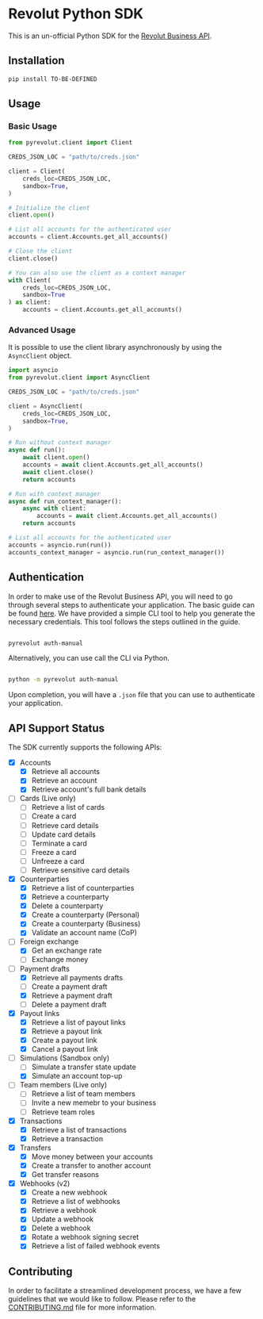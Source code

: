 # Revolut Python SDK

This is an un-official Python SDK for the [Revolut Business API](https://developer.revolut.com/docs/business/business-api).

## Installation

```bash
pip install TO-BE-DEFINED
```

## Usage

### Basic Usage

```python
from pyrevolut.client import Client

CREDS_JSON_LOC = "path/to/creds.json"

client = Client(
    creds_loc=CREDS_JSON_LOC,
    sandbox=True,
)

# Initialize the client
client.open()

# List all accounts for the authenticated user
accounts = client.Accounts.get_all_accounts()

# Close the client
client.close()

# You can also use the client as a context manager
with Client(
    creds_loc=CREDS_JSON_LOC,
    sandbox=True
) as client:
    accounts = client.Accounts.get_all_accounts()
```

### Advanced Usage

It is possible to use the client library asynchronously by using the `AsyncClient` object.

```python
import asyncio
from pyrevolut.client import AsyncClient

CREDS_JSON_LOC = "path/to/creds.json"

client = AsyncClient(
    creds_loc=CREDS_JSON_LOC,
    sandbox=True,
)

# Run without context manager
async def run():
    await client.open() 
    accounts = await client.Accounts.get_all_accounts()
    await client.close() 
    return accounts

# Run with context manager
async def run_context_manager():
    async with client:
        accounts = await client.Accounts.get_all_accounts() 
    return accounts

# List all accounts for the authenticated user
accounts = asyncio.run(run())
accounts_context_manager = asyncio.run(run_context_manager())

```

## Authentication

In order to make use of the Revolut Business API, you will need to go through several steps to authenticate your application. The basic guide can be found [here](https://developer.revolut.com/docs/guides/manage-accounts/get-started/make-your-first-api-request). We have provided a simple CLI tool to help you generate the necessary credentials. This tool follows the steps outlined in the guide.

```bash

pyrevolut auth-manual

```

Alternatively, you can use call the CLI via Python.

```bash

python -m pyrevolut auth-manual

```

Upon completion, you will have a `.json` file that you can use to authenticate your application.

## API Support Status

The SDK currently supports the following APIs:

- [x] Accounts
  - [x] Retrieve all accounts
  - [x] Retrieve an account
  - [x] Retrieve account's full bank details
- [ ] Cards (Live only)
  - [ ] Retrieve a list of cards
  - [ ] Create a card
  - [ ] Retrieve card details
  - [ ] Update card details
  - [ ] Terminate a card
  - [ ] Freeze a card
  - [ ] Unfreeze a card
  - [ ] Retrieve sensitive card details
- [x] Counterparties
  - [x] Retrieve a list of counterparties
  - [x] Retrieve a counterparty
  - [x] Delete a counterparty
  - [x] Create a counterparty (Personal)
  - [x] Create a counterparty (Business)
  - [x] Validate an account name (CoP)
- [ ] Foreign exchange
  - [x] Get an exchange rate
  - [ ] Exchange money
- [ ] Payment drafts
  - [x] Retrieve all payments drafts
  - [ ] Create a payment draft
  - [x] Retrieve a payment draft
  - [ ] Delete a payment draft
- [x] Payout links
  - [x] Retrieve a list of payout links
  - [x] Retrieve a payout link
  - [x] Create a payout link
  - [x] Cancel a payout link
- [ ] Simulations (Sandbox only)
  - [ ] Simulate a transfer state update
  - [x] Simulate an account top-up
- [ ] Team members (Live only)
  - [ ] Retrieve a list of team members
  - [ ] Invite a new memebr to your business
  - [ ] Retrieve team roles
- [x] Transactions
  - [x] Retrieve a list of transactions
  - [x] Retrieve a transaction
- [x] Transfers
  - [x] Move money between your accounts
  - [x] Create a transfer to another account
  - [x] Get transfer reasons
- [x] Webhooks (v2)
  - [x] Create a new webhook
  - [x] Retrieve a list of webhooks
  - [x] Retrieve a webhook
  - [x] Update a webhook
  - [x] Delete a webhook
  - [x] Rotate a webhook signing secret
  - [x] Retrieve a list of failed webhook events

## **Contributing**

In order to facilitate a streamlined development process, we have a few guidelines that we would like to follow. Please refer to the [CONTRIBUTING.md](CONTRIBUTING.md) file for more information.
